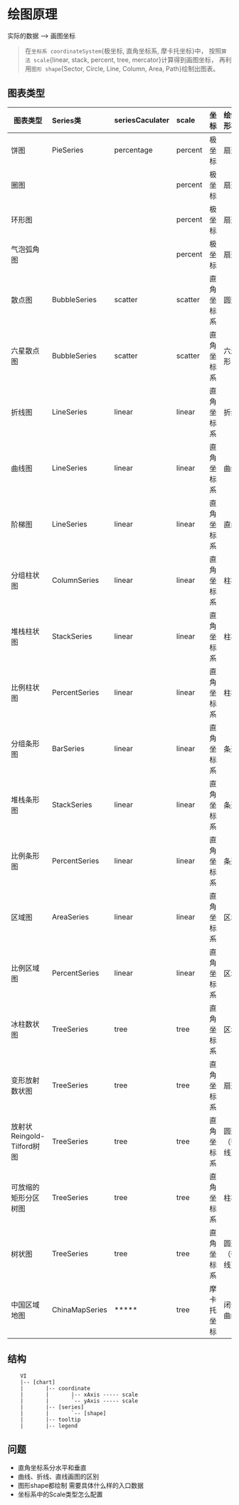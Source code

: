 # 绘图原理
实际的数据  --> 画图坐标

>在`坐标系 coordinateSystem`{极坐标, 直角坐标系, 摩卡托坐标}中，
按照`算法 scale`{linear, stack, percent, tree, mercator}计算得到画图坐标，
再利用`图形 shape`{Sector, Circle, Line, Column, Area, Path}绘制出图表。

## 图表类型

| 图表类型   |   Series类         |  seriesCaculater |   scale  |   坐标     |  绘制形状  |    shape  |
| -------- |:------------------ |:--------------- |:--------- |:--------- |:--------- |:--------- |
| 饼图      |   PieSeries        |  percentage     |  percent  |   极坐标   |   扇形     |   Sector  |
| 圈图      |                    |                 |  percent  |   极坐标   |   扇形     |   Sector  |
| 环形图    |                    |                 |  percent  |   极坐标   |   扇形     |   Sector  |
| 气泡弧角图 |                    |                 |  percent  |   极坐标   |   扇形     |   Sector  |
| 散点图    |   BubbleSeries     |  scatter        |  scatter  |  直角坐标系 |   圆形     |   Circle |
| 六星散点图 |   BubbleSeries     |  scatter        |  scatter  |  直角坐标系 |  六边形    |           |
| 折线图    |   LineSeries       |  linear         |  linear   |  直角坐标系 |  折线      |   Line   |
| 曲线图    |   LineSeries       |  linear         |  linear   |  直角坐标系 |   曲线     |   Line   |
| 阶梯图    |   LineSeries       |  linear         |  linear   |  直角坐标系 |   直线     |   Line   |
| 分组柱状图 |   ColumnSeries     |  linear         |  linear   |  直角坐标系 |   柱状     |  Column  |
| 堆栈柱状图 |   StackSeries      |  linear         |  linear   |  直角坐标系 |   柱状     |  Column  | 
| 比例柱状图 |   PercentSeries    |  linear         |  linear   |  直角坐标系 |   柱状     |  Column  |
| 分组条形图 |   BarSeries        |  linear         |  linear   |  直角坐标系 |   条形     |    Bar   |
| 堆栈条形图 |   StackSeries      |  linear         |  linear   |  直角坐标系 |   条形     |    Bar   |
| 比例条形图 |   PercentSeries    |  linear         |  linear   |  直角坐标系 |   条形     |    Bar   |
| 区域图    |   AreaSeries       |  linear         |  linear   |  直角坐标系 |   区域     |   Area   |
| 比例区域图 |   PercentSeries    |  linear         |  linear   |  直角坐标系 |   区域     |   Area   |
| 冰柱数状图 |   TreeSeries       |  tree           |  tree     |  直角坐标系 |   区域     |   Area   |
| 变形放射数状图| TreeSeries       |  tree           |  tree     |  直角坐标系 |   扇形     |   Sector |
| 放射状 Reingold-Tilford树图|TreeSeries|  tree     |  tree     |  直角坐标系 | 圆形（带线） |   Circle |
| 可放缩的矩形分区树图 | TreeSeries |  tree           |  tree     |  直角坐标系 |   柱状     |   Column |
| 树状图    |   TreeSeries       |  tree           |  tree     |  直角坐标系 | 圆形（带线） |   Circle |
|中国区域地图|   ChinaMapSeries   |   *****         |  tree     |  摩卡托坐标 |  闭合曲线   |   Path   |

## 结构
```
    VI
    |-- [chart]
    |       |-- coordinate
    |       |       |-- xAxis ----- scale
    |       |       `-- yAxis ----- scale
    |       |-- [series]
    |       |       `-- [shape]
    |       |-- tooltip
    |       |-- legend
```


## 问题

- 直角坐标系分水平和垂直
- 曲线、折线、直线画图的区别
- 图形shape都绘制 需要具体什么样的入口数据
- 坐标系中的Scale类型怎么配置